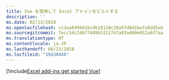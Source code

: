 ```yaml
---
title: Vue を使用して Excel アドインをビルドする
description: ''
ms.date: 02/13/2018
ms.openlocfilehash: cc3aa6990d1bc4b18138c28a5fd8d1bafe8dd5eb
ms.sourcegitcommit: 7ecc1dc24bf7488b53117d7a83ad60e952a6f7aa
ms.translationtype: HT
ms.contentlocale: ja-JP
ms.lasthandoff: 08/23/2018
ms.locfileid: "19438446"
---
```

[!include[Excel add-ins get started Vue](../includes/file-get-started-excel-vue.md)]